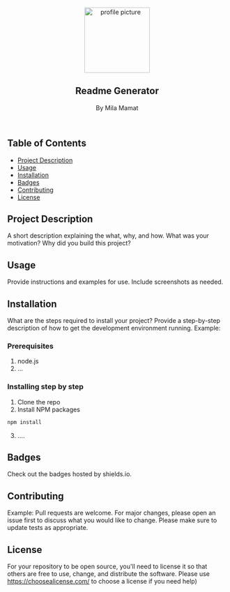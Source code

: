 

<br />
<p align="center">

<img src="https://avatars2.githubusercontent.com/u/59339564?v=4"  alt="profile picture" width="150" height="150">

<h2 align="center">Readme Generator</h2>

<p align="center">
By Mila Mamat
</p>
<br />
</p>


## Table of Contents
* [Project Description](#project-description)
* [Usage](#usage)
* [Installation](#installation)
* [Badges](#badges)
* [Contributing](#contributing)
* [License](#license)


## Project Description
A short description explaining the what, why, and how. What  was your motivation? Why did you build this project? 
## Usage
Provide instructions and examples for use. Include screenshots as needed.
## Installation
 What are the steps required to install your project? Provide a step-by-step description of how to get the development environment running.
 Example: 
### Prerequisites
  1. node.js  
 2. ... 
### Installing step by step
  1. Clone the repo 
  2. Install NPM packages
 ```sh 
 npm install 
```  
 3. ....
## Badges
Check out the badges hosted by shields.io. 

## Contributing
Example: 
 Pull requests are welcome. For major changes, please open an issue first to discuss what you would like to change. 
 Please make sure to update tests as appropriate.

## License
For your repository to be open source, you'll need to license it so that others are free to use, change, and distribute the software. Please use https://choosealicense.com/ to choose a license if you need help)
  